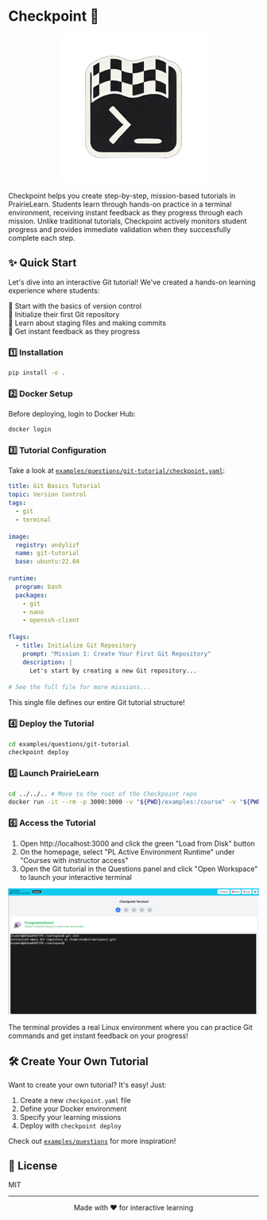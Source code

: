 # Checkpoint 🎯

<p align="center">
  <img src="docs/images/checkpoint-demo.png" alt="Checkpoint Demo" width="300"/>
</p>

Checkpoint helps you create step-by-step, mission-based tutorials in PrairieLearn. Students learn through hands-on practice in a terminal environment, receiving instant feedback as they progress through each mission. Unlike traditional tutorials, Checkpoint actively monitors student progress and provides immediate validation when they successfully complete each step.

## ✨ Quick Start

Let's dive into an interactive Git tutorial! We've created a hands-on learning experience where students:

🔸 Start with the basics of version control  
🔸 Initialize their first Git repository  
🔸 Learn about staging files and making commits  
🔸 Get instant feedback as they progress  

### 1️⃣ Installation

```bash
pip install -e .
```

### 2️⃣ Docker Setup

Before deploying, login to Docker Hub:
```bash
docker login
```

### 3️⃣ Tutorial Configuration

Take a look at [`examples/questions/git-tutorial/checkpoint.yaml`](examples/questions/git-tutorial/checkpoint.yaml):

```yaml
title: Git Basics Tutorial
topic: Version Control
tags:
  - git
  - terminal

image:
  registry: andylizf
  name: git-tutorial
  base: ubuntu:22.04

runtime:
  program: bash
  packages:
    - git
    - nano
    - openssh-client

flags:
  - title: Initialize Git Repository
    prompt: "Mission 1: Create Your First Git Repository"
    description: |
      Let's start by creating a new Git repository...

# See the full file for more missions...
```

This single file defines our entire Git tutorial structure!

### 4️⃣ Deploy the Tutorial

```bash
cd examples/questions/git-tutorial
checkpoint deploy
```

### 5️⃣ Launch PrairieLearn

```bash
cd ../../.. # Move to the root of the Checkpoint repo
docker run -it --rm -p 3000:3000 -v "${PWD}/examples:/course" -v "${PWD}/examples/pl_ag_jobs:/jobs" -e HOST_JOBS_DIR="${PWD}/examples/pl_ag_jobs" -v /var/run/docker.sock:/var/run/docker.sock --platform linux/amd64 --add-host=host.docker.internal:172.17.0.1 prairielearn/prairielearn
```

### 6️⃣ Access the Tutorial

1. Open http://localhost:3000 and click the green "Load from Disk" button
2. On the homepage, select "PL Active Environment Runtime" under "Courses with instructor access"
3. Open the Git tutorial in the Questions panel and click "Open Workspace" to launch your interactive terminal

<p align="center">
  <img src="docs/images/terminal-preview.png" alt="Interactive Terminal" width="700"/>
</p>

The terminal provides a real Linux environment where you can practice Git commands and get instant feedback on your progress!

## 🛠️ Create Your Own Tutorial

Want to create your own tutorial? It's easy! Just:

1. Create a new `checkpoint.yaml` file
2. Define your Docker environment
3. Specify your learning missions
4. Deploy with `checkpoint deploy`

Check out [`examples/questions`](examples/questions) for more inspiration!

## 📄 License

MIT

---
<p align="center">
  Made with ❤️ for interactive learning
</p>
